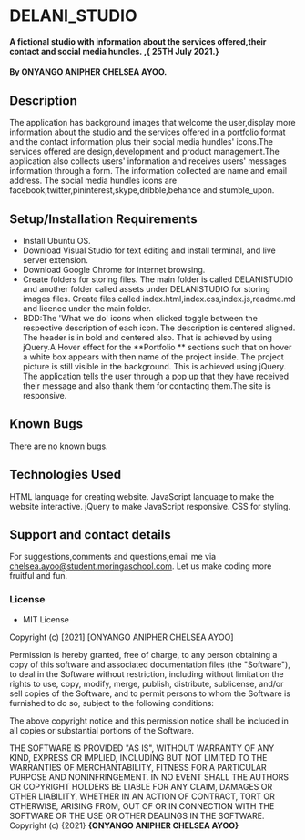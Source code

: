 # DELANI_STUDIO
#### A fictional studio with information about the services offered,their contact and social media hundles. ,{ 25TH July 2021.}
#### By **ONYANGO ANIPHER CHELSEA AYOO.**
## Description
The application has background images that welcome the user,display more information about the studio and the services offered in a portfolio format and the contact information plus their social media hundles' icons.The services offered are design,development and product management.The application also collects users' information and receives users' messages information through a form. The information collected are name and email address. The social media hundles icons are facebook,twitter,pininterest,skype,dribble,behance and stumble_upon.
## Setup/Installation Requirements
* Install Ubuntu OS.
* Download Visual Studio for text editing and install terminal, and live server extension.
* Download Google Chrome for internet browsing.
* Create folders for storing files. The main folder is called DELANISTUDIO and another folder called assets under DELANISTUDIO for storing images files. Create files called index.html,index.css,index.js,readme.md and licence under the main folder. 
* BDD:The 'What we do'  icons when clicked toggle between the respective description of each icon. The description is centered aligned. The header is in bold and centered also. That is achieved by using jQuery.A Hover effect for the **Portfolio ** sections such that on hover a white box appears with then name of the project inside. The project picture is still visible in the background. This is achieved using jQuery.  The application tells the user through a pop up that they have received their message and also thank them for contacting them.The site is responsive. 
## Known Bugs
There are no known bugs.
## Technologies Used
HTML language for creating website. JavaScript language to make the website interactive. jQuery to make JavaScript responsive. CSS for styling.
## Support and contact details
For suggestions,comments and questions,email me via chelsea.ayoo@student.moringaschool.com. Let us make coding more fruitful and fun.
### License
* MIT License

Copyright (c) [2021] [ONYANGO ANIPHER CHELSEA AYOO]

Permission is hereby granted, free of charge, to any person obtaining a copy
of this software and associated documentation files (the "Software"), to deal
in the Software without restriction, including without limitation the rights
to use, copy, modify, merge, publish, distribute, sublicense, and/or sell
copies of the Software, and to permit persons to whom the Software is
furnished to do so, subject to the following conditions:

The above copyright notice and this permission notice shall be included in all
copies or substantial portions of the Software.

THE SOFTWARE IS PROVIDED "AS IS", WITHOUT WARRANTY OF ANY KIND, EXPRESS OR
IMPLIED, INCLUDING BUT NOT LIMITED TO THE WARRANTIES OF MERCHANTABILITY,
FITNESS FOR A PARTICULAR PURPOSE AND NONINFRINGEMENT. IN NO EVENT SHALL THE
AUTHORS OR COPYRIGHT HOLDERS BE LIABLE FOR ANY CLAIM, DAMAGES OR OTHER
LIABILITY, WHETHER IN AN ACTION OF CONTRACT, TORT OR OTHERWISE, ARISING FROM,
OUT OF OR IN CONNECTION WITH THE SOFTWARE OR THE USE OR OTHER DEALINGS IN THE
SOFTWARE. 
Copyright (c) {2021} **{ONYANGO ANIPHER CHELSEA AYOO}**
  